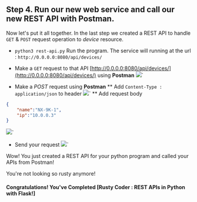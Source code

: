 ## Step 4. Run our new web service and call our new REST API with Postman.

Now let's put it all together. In the last step we created a REST API to handle `GET` & `POST` request operation to *device* resource.
* `python3 rest-api.py` Run the program. The service will running at the url : `http://0.0.0.0:8080/api/devices/`
* Make a `GET` request to that API [http://0.0.0.0:8080/api/devices/](http://0.0.0.0:8080/api/devices/) using **Postman**
![](/posts/files/rustycoder-python-restAPI-flask/assets/images/img-1.png)`

* Make a *POST* request using **Postman**
** Add `Content-Type : application/json` to header
![](/posts/files/rustycoder-python-restAPI-flask/assets/images/img-2.png)`
** Add request body
```json
{
    "name":"NX-9K-1",
    "ip":"10.0.0.3"
}
```
![](/posts/files/rustycoder-python-restAPI-flask/assets/images/img-3.png)`

* Send your request
![](/posts/files/rustycoder-python-restAPI-flask/assets/images/img-4.png)`

Wow! You just created a REST API for your python program and called your APIs from Postman!

You're not looking so rusty anymore!

#### Congratulations! You've Completed [Rusty Coder : REST APIs in Python with Flask!]
